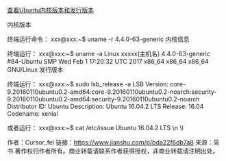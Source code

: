 
[查看Ubuntu内核版本和发行版本](https://www.jianshu.com/p/bda22f6db7a8)


内核版本

终端运行命令：
xxx@xxx:~$ uname -r
4.4.0-63-generic
内核信息

终端运行：
xxx@xxx:~$ uname -a
Linux xxxxx(主机名) 4.4.0-63-generic #84-Ubuntu SMP Wed Feb 1 17:20:32 UTC 2017 x86_64 x86_64 x86_64 GNU/Linux
发行版本

终端运行：
xxx@xxx:~$ sudo lsb_release -a
LSB Version:    core-9.20160110ubuntu0.2-amd64:core-9.20160110ubuntu0.2-noarch:security-9.20160110ubuntu0.2-amd64:security-9.20160110ubuntu0.2-noarch
Distributor ID: Ubuntu
Description:    Ubuntu 16.04.2 LTS
Release:    16.04
Codename:   xenial

或者运行：
xxx@xxx:~$ cat /etc/issue
Ubuntu 16.04.2 LTS \n \l

作者：Cursor_fei
链接：https://www.jianshu.com/p/bda22f6db7a8
来源：简书
著作权归作者所有。商业转载请联系作者获得授权，非商业转载请注明出处。
